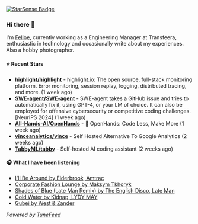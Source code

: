 <a href="https://starsense.app/developer-types" target="_blank"><img src="https://starsense.app/api/badge/?user=valtlfelipe" alt="StarSense Badge"></a>

### Hi there 👋

I'm [Felipe](https://felipevm.com), currently working as a Engineering Manager at Transfeera, enthusiastic in technology and occasionally write about my experiences. Also a hobby photographer.

#### ⭐ Recent Stars
- **[highlight/highlight](https://github.com/highlight/highlight)** - highlight.io: The open source, full-stack monitoring platform. Error monitoring, session replay, logging, distributed tracing, and more. (1 week ago)
- **[SWE-agent/SWE-agent](https://github.com/SWE-agent/SWE-agent)** - SWE-agent takes a GitHub issue and tries to automatically fix it, using GPT-4, or your LM of choice. It can also be employed for offensive cybersecurity or competitive coding challenges. [NeurIPS 2024]  (1 week ago)
- **[All-Hands-AI/OpenHands](https://github.com/All-Hands-AI/OpenHands)** - 🙌 OpenHands: Code Less, Make More (1 week ago)
- **[vinceanalytics/vince](https://github.com/vinceanalytics/vince)** - Self Hosted Alternative To Google Analytics (2 weeks ago)
- **[TabbyML/tabby](https://github.com/TabbyML/tabby)** - Self-hosted AI coding assistant (2 weeks ago)

#### 🎧 What I have been listening
- [I&#39;ll Be Around by Elderbrook, Amtrac](https://open.spotify.com/track/32v4XcJEaB3c3NbETfJ3uV)
- [Corporate Fashion Lounge by Maksym Tkhoryk](https://open.spotify.com/track/6c0rZdGOLrdW822y8qriIa)
- [Shades of Blue (Late Man Remix) by The English Disco, Late Man](https://open.spotify.com/track/0TaxsZc6QNjCVsn6WFEBPm)
- [Cold Water by Kidnap, LYDY MAY](https://open.spotify.com/track/6DwLUz3AgfafXHx3DlD22r)
- [Gubei by West &amp; Zander](https://open.spotify.com/track/2QYrwIPguH63XwDKU7Zn4j)

_Powered by [TuneFeed](https://tunefeed.app?ref=github.com)_


